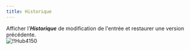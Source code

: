 ```yaml
---
title: Historique
---
```

Afficher l'***Historique*** de modification de l'entrée et restaurer une version précédente.  
![!!Hub4150](https://webdevolutions.azureedge.net/docs/fr/hub/Hub4150.png) 

